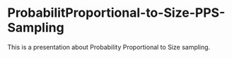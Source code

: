 # ProbabilitProportional-to-Size-PPS-Sampling
This is a presentation about Probability Proportional to Size sampling.
